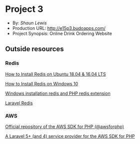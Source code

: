 # Project 3
+ By: *Shaun Lewis*
+ Production URL: <http://e15p3.budoapps.com/>
+ Project Synopsis: Online Drink Ordering Website

## Outside resources

### Redis
[How to Install Redis on Ubuntu 18.04 & 16.04 LTS](https://tecadmin.net/install-redis-ubuntu/)

[How to Install Redis on Windows 10](https://www.youtube.com/watch?v=188Fy-oCw4w)

[Windows installation redis and PHP redis extension](http://www.programmersought.com/article/7348128128/)

[Laravel Redis](https://laravel.com/docs/7.x/redis)

### AWS
[Official repository of the AWS SDK for PHP (@awsforphp) ](https://github.com/aws/aws-sdk-php)

[A Laravel 5+ (and 4) service provider for the AWS SDK for PHP](https://github.com/aws/aws-sdk-php-laravel)





